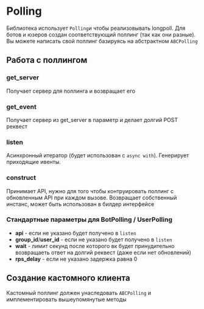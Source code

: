 # Polling

Библиотека использует `Polling`и чтобы реализовывать longpoll. Для ботов и юзеров создан соответствующий поллинг (так как они разные). Вы можете написать свой поллинг базируясь на абстрактном `ABCPolling`

## Работа с поллингом

### get_server

Получает сервер для поллинга и возвращает его

### get_event

Получает сервер из get_server в параметр и делает долгий POST реквест

### listen

Асинхронный итератор (будет использован с `async with`). Генерирует приходящие ивенты.

### construct

Принимает API, нужно для того чтобы контруировать поллинг с обновленным API при каждом вызове. Возвращает собственный инстанс, может быть использован в билдер интерфейсе

### Стандартные параметры для BotPolling / UserPolling

* **api** - если не указано будет получено в `listen`
* **group_id**/**user_id** - если не указано будет получено в `listen`
* **wait** - лимит секунд после которого вк будет принудительно возвращаеть ответ на долгий реквест (даже если нет обновлений)
* **rps_delay** - если не указано задержка равна 0

## Создание кастомного клиента

Кастомный поллинг должен унаследовать `ABCPolling` и имплементировать вышеупомянутые методы
